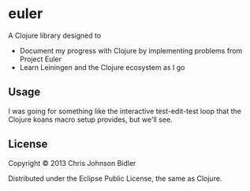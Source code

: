 # euler

A Clojure library designed to
 - Document my progress with Clojure by implementing problems from Project Euler
 - Learn Leiningen and the Clojure ecosystem as I go

## Usage

I was going for something like the interactive test-edit-test loop that the Clojure koans macro setup provides, but we'll see.

## License

Copyright © 2013 Chris Johnson Bidler

Distributed under the Eclipse Public License, the same as Clojure.
